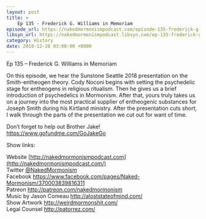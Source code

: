 ```yaml
---
layout: post
title: >
    Ep 135 - Frederick G. Williams in Memoriam
episode_url: https://nakedmormonismpodcast.com/episode-135-frederick-g-williams-memoriam/
libsyn_url: https://nakedmormonismpodcast.libsyn.com/ep-135-frederick-g-williams-in-memoriam
category: History
date: 2018-12-28 03:00:00 +0000
---
```


Ep 135 – Frederick G. Williams in Memoriam

On this episode, we hear the Sunstone Seattle 2018 presentation on the
Smith-entheogen theory. Cody Noconi begins with setting the psychedelic
stage for entheogens in religious ritualism. Then he gives us a brief
introduction of psychedelics in Mormonism. After that, yours truly takes
us on a journey into the most practical supplier of entheogenic
substances for Joseph Smith during his Kirtland ministry. After the
presentation cuts short, I walk through the parts of the presentation we
cut out for want of time.

Don’t forget to help out Brother Jake\!  
<https://www.gofundme.com/GoJakeGo>

Show links:

Website [http://nakedmormonismpodcast.com](http://nakedmormonismpodcast.com/)  
Twitter [@NakedMormonism](https://twitter.com/NakedMormonism)  
Facebook <https://www.facebook.com/pages/Naked-Mormonism/370003839816311>  
Patreon <http://patreon.com/nakedmormonism>  
Music by Jason Comeau <http://aloststateofmind.com/>  
Show Artwork <http://weirdmormonshit.com/>  
Legal Counsel <http://patorrez.com/>
